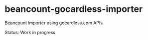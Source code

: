 # beancount-gocardless-importer

Beancount importer using gocardless.com APIs

Status: Work in progress
